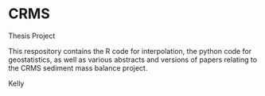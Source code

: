 # CRMS
Thesis Project

This respository contains the R code for interpolation, the python code for geostatistics, as well as various abstracts and versions of papers relating to the CRMS sediment mass balance project.

Kelly